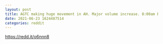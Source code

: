 ```yaml
--- 
layout: post 
title: AGTC making huge movement in AH. Major volume increase. 8:00am EST conference call on 6/24/21 
date: 2021-06-23 1624487514 
categories: reddit 
--- 
```

https://redd.it/o6nnn8